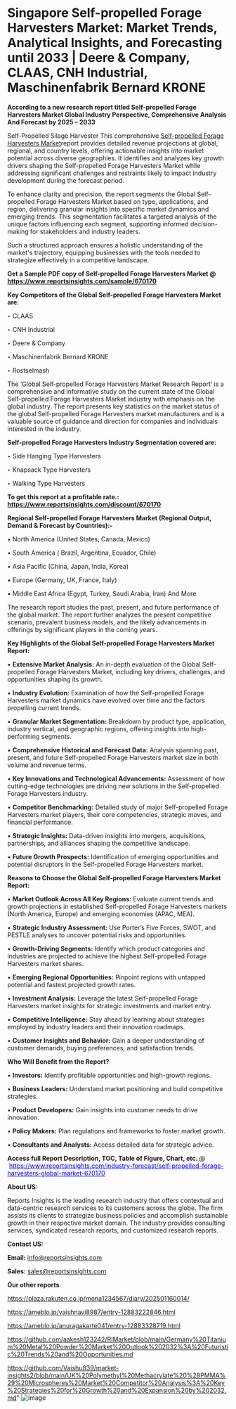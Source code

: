 # Singapore Self-propelled Forage Harvesters Market: Market Trends, Analytical Insights, and Forecasting until 2033 | Deere & Company, CLAAS, CNH Industrial, Maschinenfabrik Bernard KRONE

<strong>According to a new research report titled Self-propelled Forage Harvesters Market Global Industry Perspective, Comprehensive Analysis And Forecast by 2025 – 2033</strong>

Self-Propelled Silage Harvester This comprehensive <a href=https://www.reportsinsights.com/sample/670170>Self-propelled Forage Harvesters Market</a>report provides detailed revenue projections at global, regional, and country levels, offering actionable insights into market potential across diverse geographies. It identifies and analyzes key growth drivers shaping the Self-propelled Forage Harvesters Market while addressing significant challenges and restraints likely to impact industry development during the forecast period.

To enhance clarity and precision, the report segments the Global Self-propelled Forage Harvesters Market based on type, applications, and region, delivering granular insights into specific market dynamics and emerging trends. This segmentation facilitates a targeted analysis of the unique factors influencing each segment, supporting informed decision-making for stakeholders and industry leaders.

Such a structured approach ensures a holistic understanding of the market's trajectory, equipping businesses with the tools needed to strategize effectively in a competitive landscape.

<strong>Get a Sample PDF copy of Self-propelled Forage Harvesters Market </strong><strong>@<a href=https://www.reportsinsights.com/sample/670170 style=color:#0000ff;> https://www.reportsinsights.com/sample/670170</a></strong></font>

<strong>Key Competitors of the Global Self-propelled Forage Harvesters Market are:</strong>

‣ CLAAS

‣ CNH Industrial

‣ Deere & Company

‣ Maschinenfabrik Bernard KRONE

‣ Rostselmash

The ‘Global Self-propelled Forage Harvesters Market Research Report’ is a comprehensive and informative study on the current state of the Global Self-propelled Forage Harvesters Market industry with emphasis on the global industry. The report presents key statistics on the market status of the global Self-propelled Forage Harvesters market manufacturers and is a valuable source of guidance and direction for companies and individuals interested in the industry.

<strong>Self-propelled Forage Harvesters Industry Segmentation covered are:</strong>

‣ Side Hanging Type Harvesters

‣ Knapsack Type Harvesters

‣ Walking Type Harvesters

<strong>To get this report at a profitable rate.: <a href=https://www.reportsinsights.com/discount/670170 style=color:#0000ff;>https://www.reportsinsights.com/discount/670170</a></strong></font>

<strong>Regional Self-propelled Forage Harvesters Market (Regional Output, Demand &amp; Forecast by Countries):-</strong>

• North America (United States, Canada, Mexico)

• South America ( Brazil, Argentina, Ecuador, Chile)

• Asia Pacific (China, Japan, India, Korea)

• Europe (Germany, UK, France, Italy)

• Middle East Africa (Egypt, Turkey, Saudi Arabia, Iran) And More.

The research report studies the past, present, and future performance of the global market. The report further analyzes the present competitive scenario, prevalent business models, and the likely advancements in offerings by significant players in the coming years.

<strong>Key Highlights of the Global Self-propelled Forage Harvesters Market Report:</strong>

• <strong>Extensive Market Analysis:</strong> An in-depth evaluation of the Global Self-propelled Forage Harvesters Market, including key drivers, challenges, and opportunities shaping its growth.

• <strong>Industry Evolution:</strong> Examination of how the Self-propelled Forage Harvesters market dynamics have evolved over time and the factors propelling current trends.

• <strong>Granular Market Segmentation:</strong> Breakdown by product type, application, industry vertical, and geographic regions, offering insights into high-performing segments.

• <strong>Comprehensive Historical and Forecast Data:</strong> Analysis spanning past, present, and future Self-propelled Forage Harvesters market size in both volume and revenue terms.

• <strong>Key Innovations and Technological Advancements:</strong> Assessment of how cutting-edge technologies are driving new solutions in the Self-propelled Forage Harvesters industry.

• <strong>Competitor Benchmarking:</strong> Detailed study of major Self-propelled Forage Harvesters market players, their core competencies, strategic moves, and financial performance.

• <strong>Strategic Insights:</strong> Data-driven insights into mergers, acquisitions, partnerships, and alliances shaping the competitive landscape.

• <strong>Future Growth Prospects:</strong> Identification of emerging opportunities and potential disruptors in the Self-propelled Forage Harvesters market.

<strong>Reasons to Choose the Global Self-propelled Forage Harvesters Market Report:</strong>

• <strong>Market Outlook Across All Key Regions:</strong> Evaluate current trends and growth projections in established Self-propelled Forage Harvesters markets (North America, Europe) and emerging economies (APAC, MEA).

• <strong>Strategic Industry Assessment:</strong> Use Porter’s Five Forces, SWOT, and PESTLE analyses to uncover potential risks and opportunities.

• <strong>Growth-Driving Segments:</strong> Identify which product categories and industries are projected to achieve the highest Self-propelled Forage Harvesters market shares.

• <strong>Emerging Regional Opportunities:</strong> Pinpoint regions with untapped potential and fastest projected growth rates.

• <strong>Investment Analysis:</strong> Leverage the latest Self-propelled Forage Harvesters market insights for strategic investments and market entry.

• <strong>Competitive Intelligence:</strong> Stay ahead by learning about strategies employed by industry leaders and their innovation roadmaps.

• <strong>Customer Insights and Behavior:</strong> Gain a deeper understanding of customer demands, buying preferences, and satisfaction trends.

<strong>Who Will Benefit from the Report?</strong>

• <strong>Investors:</strong> Identify profitable opportunities and high-growth regions.

• <strong>Business Leaders:</strong> Understand market positioning and build competitive strategies.

• <strong>Product Developers:</strong> Gain insights into customer needs to drive innovation.

• <strong>Policy Makers:</strong> Plan regulations and frameworks to foster market growth.

• <strong>Consultants and Analysts:</strong> Access detailed data for strategic advice.
</ul>
<strong>Access full Report Description, TOC, Table of Figure, Chart, etc. </strong>@  <a href=https://www.reportsinsights.com/industry-forecast/self-propelled-forage-harvesters-global-market-670170 style=color:#0000ff;>https://www.reportsinsights.com/industry-forecast/self-propelled-forage-harvesters-global-market-670170</a></font>

<strong><strong>About US</strong>:</strong>

Reports Insights is the leading research industry that offers contextual and data-centric research services to its customers across the globe. The firm assists its clients to strategize business policies and accomplish sustainable growth in their respective market domain. The industry provides consulting services, syndicated research reports, and customized research reports.

<strong>Contact US:</strong>

<p class=""""><b>Email:</b> <a href=mailto:info@reportsinsights.com>info@reportsinsights.com</a></p>
<p class=""""><b>Sales:</b> <a href=mailto:sales@reportsinsights.com>sales@reportsinsights.com</a></p>

<strong>Our other reports</strong>

<a href=https://plaza.rakuten.co.jp/mona1234567/diary/202501160014/>https://plaza.rakuten.co.jp/mona1234567/diary/202501160014/</a>

<a href=https://ameblo.jp/vaishnavi8987/entry-12883222846.html>https://ameblo.jp/vaishnavi8987/entry-12883222846.html</a>

<a href=https://ameblo.jp/anuragakarte041/entry-12883328719.html>https://ameblo.jp/anuragakarte041/entry-12883328719.html</a>

<a href=https://github.com/aakesh123242/RIMarket/blob/main/Germany%20Titanium%20Metal%20Powder%20Market%20Outlook%202032%3A%20Futuristic%20Trends%20and%20Opportunities.md>https://github.com/aakesh123242/RIMarket/blob/main/Germany%20Titanium%20Metal%20Powder%20Market%20Outlook%202032%3A%20Futuristic%20Trends%20and%20Opportunities.md</a>

<a href=https://github.com/Vaishu839/market-insights2/blob/main/UK%20Polymethyl%20Methacrylate%20%28PMMA%29%20Microspheres%20Market%20Competitor%20Analysis%3A%20Key%20Strategies%20for%20Growth%20and%20Expansion%20by%202032.md>https://github.com/Vaishu839/market-insights2/blob/main/UK%20Polymethyl%20Methacrylate%20%28PMMA%29%20Microspheres%20Market%20Competitor%20Analysis%3A%20Key%20Strategies%20for%20Growth%20and%20Expansion%20by%202032.md</a>"
![image](https://github.com/user-attachments/assets/18c8fdcd-c26f-424a-af7e-4aba726ea0a5)
